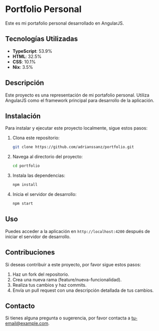# Portfolio Personal

Este es mi portafolio personal desarrollado en AngularJS.

## Tecnologías Utilizadas

- **TypeScript**: 53.9%
- **HTML**: 32.5%
- **CSS**: 10.1%
- **Nix**: 3.5%

## Descripción

Este proyecto es una representación de mi portafolio personal. Utiliza AngularJS como el framework principal para desarrollo de la aplicación. 

## Instalación

Para instalar y ejecutar este proyecto localmente, sigue estos pasos:

1. Clona este repositorio:
    ```bash
    git clone https://github.com/adrianssanz/portfolio.git
    ```
2. Navega al directorio del proyecto:
    ```bash
    cd portfolio
    ```
3. Instala las dependencias:
    ```bash
    npm install
    ```
4. Inicia el servidor de desarrollo:
    ```bash
    npm start
    ```

## Uso

Puedes acceder a la aplicación en `http://localhost:4200` después de iniciar el servidor de desarrollo.

## Contribuciones

Si deseas contribuir a este proyecto, por favor sigue estos pasos:

1. Haz un fork del repositorio.
2. Crea una nueva rama (feature/nueva-funcionalidad).
3. Realiza tus cambios y haz commits.
4. Envía un pull request con una descripción detallada de tus cambios.

## Contacto

Si tienes alguna pregunta o sugerencia, por favor contacta a [tu-email@example.com](mailto:tu-email@example.com).
